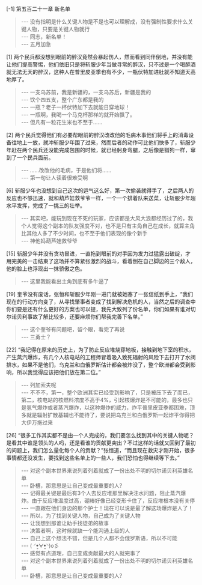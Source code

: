 
[-1] 第五百二十一章 新名单
>--- 没有指明是什么关键人物是不是也可以理解成，没有强制性要求什么关键人物，只要是关键人物就行<br>
>--- 同志，新名单！<br>
>--- 五月加急<br>

[1] 两个民兵都没想到眼前的醉汉竟然会暴起伤人，然而看到同伴倒地，并没有能让他们提高警惕，他们依旧只是将斩服少年当做寻常的醉汉，只不过是一个喝醉酒就无法无天的醉汉，这种人在普里皮亚季也有不少，一瓶伏特加进肚就不知道天高地厚了。
>--- 一支乌苏前，我是新疆的，一支乌苏后，新疆是我的<br>
>--- 饮个四五支，整个广东都是我的<br>
>--- 一瓶？老子一杯伏特加下去就能日穿地球！<br>
>--- 一瓶啊，我喝一个马克杯那样的就开始飘了。<br>
>--- 但凡有一粒花生米也不至于……<br>

[2] 两个民兵觉得他们有必要帮眼前的醉汉改改他的毛病木事他们将手上的消毒设备往地上一放，就冲斩服少年围了过来，然而后者的动作可比他们快多了，斩服少年赶在两个民兵还没能完成包围的时候，就已经躬身弯腿，之后像是猎狗一样，窜到了一个民兵面前。
>--- ……改改他的毛病，于是他们将……<br>
>--- 第一句让人读着很难受啊<br>

[6] 斩服少年也没想到自己这次的运气这么好，第一次偷袭就得手了，之后两人的反应也不够迅速，就和葫芦娃救爷爷一样，一个一个排着队来送菜，让斩服少年超水平发挥，完成了一挑三的壮举。
>--- 其实吧，能玩到现在不死的玩家，应该都是大风大浪都经历过了的，我个人觉得这个副本的队友强度不对，也不是只有主角自己在成长，就算主角比其他人多了不少时间，也不至于他们表现的像个新手<br>
>--- 神他妈葫芦娃救爷爷<br>

[15] 斩服少年并没有贪功冒进，一直拖到眼前的对手因为发力过猛露出破绽，才用完美的一击结束了这场并不算紧张激烈的战斗，看着倒在自己脚边的三个敌人，他的脸上也浮现出一抹骄傲之色。
>--- 这里我能看出主角到底有多牛逼了<br>

[19] 奎爷没有废话，张恒和斩服少年刚一进门就被她塞了一张信纸到手上，“我们现在的行动方向变了，从寻找肇事者变成了找到解决危机的人，当然之后的调查中你们要是还有什么更好的方案也可以提，我先大致列了份名单，你们如果有谁对切尔诺贝利事故了解比较多，还要麻烦你们帮我完善下名单。”
>--- 这个奎爷有问题吧，留个眼，看完了再说<br>
>--- 三勇士？<br>

[22] “我记得在原来的历史上，为了防止反应堆烧穿地板，接触到地下室的积水，产生蒸汽爆炸，有几个人核电站的工程师冒着吸入致死辐射的风险下去打开了水阀排水，如果不是他们，乌克兰和白俄罗斯估计都会被炸没了，整个欧洲都会受到影响，所以我觉得应该把他们放在第二位。”
>--- 列加索夫呢<br>
>--- 不不不，第一，整个欧洲其实已经受到影响了，只是被压下去了而已，第二，核电站的核燃料浓度不高于4%，引起核爆炸是不可能的，最多也只是氢气爆炸或者蒸汽爆炸，以这种爆炸的威力，炸平普里皮亚季都困难，顶多就是辐射扩散基辅也不能待了，要说把乌克兰和白俄罗斯一起炸平你得把大伊万拖过来<br>

[26] “很多工作其实都不是由一个人完成的，我们要怎么找到其中的关键人物呢？是看其中谁是领头的人吗，还是看谁的贡献更突出？不过这样的话就又回到了最初的问题上，我们怎么量化每个人的贡献？”张恒道，“而且现在救灾才刚开始，很多事情都还没发生，要找到这些名单上的一些人，我们恐怕也得继续等下去。”
>--- 对这个副本世界来说列着列着就成了一份出处不明的切尔诺贝利英雄名单<br>
>--- 卧槽，那意思是让自己变成最重要的人?<br>
>--- 记得最关键是最后有3个人去反应堆那里解决注水问题，阻止蒸汽爆炸。由于反应堆温度过高，硼棒好像已经变形卡住了，反应堆根本没有关停<br>
>--- 一直跟在他们身边的那个护士！现在可以说是最了解这场爆炸是人了！<br>
>--- 所以，为了找到关键人物，自己成为了关键人物<br>
>--- 让我想到那谁让助手找徒弟的故事<br>
>--- 决策者啊，这时候就缺一个能沟通上级的人<br>
>--- 自己上这个想法不错，但是几个人都不会俄罗斯语，所以不可能<br>
>--- ( ⸍ꔷ͈ᗄꔷ͈⸌)o彡<br>
>--- 感觉有点道理，自己变成贡献最大的人就完事了<br>
>--- 对这个副本世界来说列着列着就成了一份出处不明的切尔诺贝利英雄名单<br>
>--- 卧槽，那意思是让自己变成最重要的人?<br>
